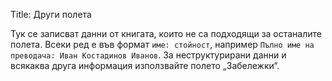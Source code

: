 Title: Други полета

Тук се записват данни от книгата, които не са подходящи за останалите полета. Всеки ред е във формат `име: стойност`, например `Пълно име на преводача: Иван Костадинов Иванов`. За неструктурирани данни и всякаква друга информация използвайте полето „Забележки“.
